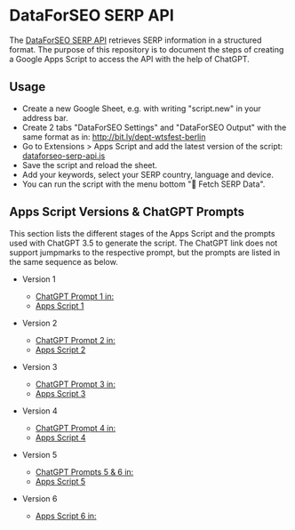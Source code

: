 # DataForSEO SERP API
The [DataForSEO SERP API](https://docs.dataforseo.com/v3/serp/overview/) retrieves SERP information in a structured format. The purpose of this repository is to document the steps of creating a Google Apps Script to access the API with the help of ChatGPT.

## Usage
* Create a new Google Sheet, e.g. with writing "script.new" in your address bar.
* Create 2 tabs "DataForSEO Settings" and "DataForSEO Output" with the same format as in: http://bit.ly/dept-wtsfest-berlin
* Go to Extensions > Apps Script and add the latest version of the script: [dataforseo-serp-api.js](https://github.com/johanna-maier/dataforseo-serp-api/blob/main/dataforseo-serp-api.js)
* Save the script and reload the sheet.
* Add your keywords, select your SERP country, language and device.
* You can run the script with the menu bottom "🚀 Fetch SERP Data".

## Apps Script Versions & ChatGPT Prompts
This section lists the different stages of the Apps Script and the prompts used with ChatGPT 3.5 to generate the script.
The ChatGPT link does not support jumpmarks to the respective prompt, but the prompts are listed in the same sequence as below.  

* Version 1
  * [ChatGPT Prompt 1 in: ](https://chatgpt.com/share/2eed3664-1ed0-4b16-b566-4fe796fcc818)
  * [Apps Script 1](https://github.com/johanna-maier/dataforseo-serp-api/commit/564b14de42d6bf8979bd50359b07737e6c8da81f)

* Version 2
  * [ChatGPT Prompt 2 in: ](https://chatgpt.com/share/2eed3664-1ed0-4b16-b566-4fe796fcc818)
  * [Apps Script 2](https://github.com/johanna-maier/dataforseo-serp-api/commit/ec8b8511aee641b6c3fb2983e248609ab1413930)

* Version 3
  * [ChatGPT Prompt 3 in: ](https://chatgpt.com/share/2eed3664-1ed0-4b16-b566-4fe796fcc818)
  * [Apps Script 3](https://github.com/johanna-maier/dataforseo-serp-api/commit/59915861e9a054ed44549d700562c8207dd5b29f)

* Version 4
  * [ChatGPT Prompt 4 in: ](https://chatgpt.com/share/2eed3664-1ed0-4b16-b566-4fe796fcc818)
  * [Apps Script 4](https://github.com/johanna-maier/dataforseo-serp-api/commit/87b3c2e75d2351e404b969329c4c34ea1ed702d4)

* Version 5
  * [ChatGPT Prompts 5 & 6 in: ](https://chatgpt.com/share/2eed3664-1ed0-4b16-b566-4fe796fcc818)
  * [Apps Script 5](https://github.com/johanna-maier/dataforseo-serp-api/commit/e783992de73bb557aaae046596ac0d42c1cdd8a5)

* Version 6
  * [Apps Script 6 in: ](https://github.com/johanna-maier/dataforseo-serp-api/commit/a990f3ed5de9aa9021ed3e459e8c2fb8586049a9)
